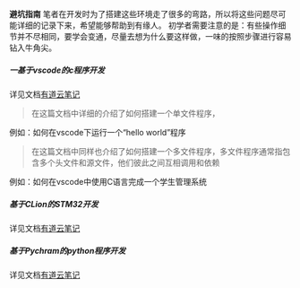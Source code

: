 **避坑指南**
笔者在开发时为了搭建这些环境走了很多的弯路，所以将这些问题尽可能详细的记录下来，希望能够帮助到有缘人。
初学者需要注意的是：有些操作细节并不尽相同，要学会变通，尽量去想为什么要这样做，一味的按照步骤进行容易钻入牛角尖。

##### 一基于vscode的c程序开发
详见文档[有道云笔记](https://note.youdao.com/s/CisHoFe)
> 在这篇文档中详细的介绍了如何搭建一个单文件程序，

例如：如何在vscode下运行一个“hello world”程序

> 在这篇文档中同样也介绍了如何搭建一个多文件程序，多文件程序通常指包含多个头文件和源文件，他们彼此之间互相调用和依赖

例如：如何在vscode中使用C语言完成一个学生管理系统



##### 基于CLion的STM32开发
详见文档[有道云笔记](https://note.youdao.com/s/OiOrOPUA)



##### 基于Pychram的python程序开发
详见文档[有道云笔记](https://note.youdao.com/s/QRXR7oEg)



